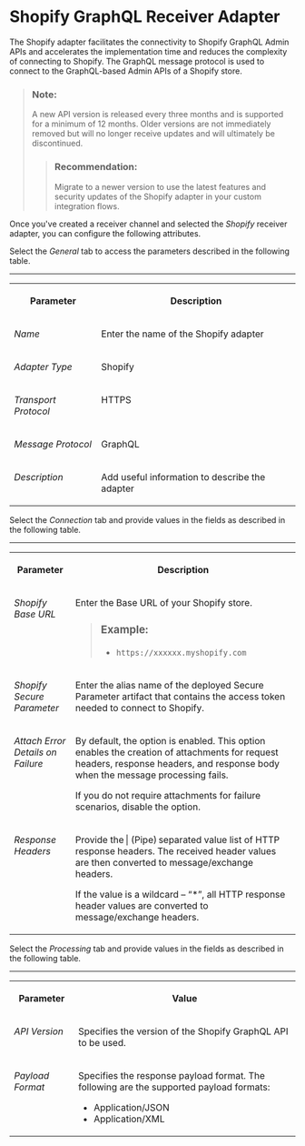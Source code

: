 <!-- loio484c6767291840b3957c9ae3c8341745 -->

# Shopify GraphQL Receiver Adapter

The Shopify adapter facilitates the connectivity to Shopify GraphQL Admin APIs and accelerates the implementation time and reduces the complexity of connecting to Shopify. The GraphQL message protocol is used to connect to the GraphQL-based Admin APIs of a Shopify store.

> ### Note:  
> A new API version is released every three months and is supported for a minimum of 12 months. Older versions are not immediately removed but will no longer receive updates and will ultimately be discontinued.
> 
> > ### Recommendation:  
> > Migrate to a newer version to use the latest features and security updates of the Shopify adapter in your custom integration flows.

Once you've created a receiver channel and selected the *Shopify* receiver adapter, you can configure the following attributes.

Select the *General* tab to access the parameters described in the following table.

****


<table>
<tr>
<th valign="top">

Parameter

</th>
<th valign="top">

Description

</th>
</tr>
<tr>
<td valign="top">

*Name* 

</td>
<td valign="top">

Enter the name of the Shopify adapter

</td>
</tr>
<tr>
<td valign="top">

*Adapter Type* 

</td>
<td valign="top">

Shopify

</td>
</tr>
<tr>
<td valign="top">

*Transport Protocol* 

</td>
<td valign="top">

HTTPS

</td>
</tr>
<tr>
<td valign="top">

*Message Protocol* 

</td>
<td valign="top">

GraphQL

</td>
</tr>
<tr>
<td valign="top">

*Description* 

</td>
<td valign="top">

Add useful information to describe the adapter

</td>
</tr>
</table>

Select the *Connection* tab and provide values in the fields as described in the following table.

****


<table>
<tr>
<th valign="top">

Parameter

</th>
<th valign="top">

Description

</th>
</tr>
<tr>
<td valign="top">

*Shopify Base URL* 

</td>
<td valign="top">

Enter the Base URL of your Shopify store.

> ### Example:  
> -   `https://xxxxxx.myshopify.com`



</td>
</tr>
<tr>
<td valign="top">

*Shopify Secure Parameter* 

</td>
<td valign="top">

Enter the alias name of the deployed Secure Parameter artifact that contains the access token needed to connect to Shopify.

</td>
</tr>
<tr>
<td valign="top">

*Attach Error Details on Failure* 

</td>
<td valign="top">

By default, the option is enabled. This option enables the creation of attachments for request headers, response headers, and response body when the message processing fails.

If you do not require attachments for failure scenarios, disable the option.

</td>
</tr>
<tr>
<td valign="top">

*Response Headers* 

</td>
<td valign="top">

Provide the | \(Pipe\) separated value list of HTTP response headers. The received header values are then converted to message/exchange headers.

If the value is a wildcard – “\*”, all HTTP response header values are converted to message/exchange headers.

</td>
</tr>
</table>

Select the *Processing* tab and provide values in the fields as described in the following table.

****


<table>
<tr>
<th valign="top">

Parameter

</th>
<th valign="top">

Value

</th>
</tr>
<tr>
<td valign="top">

*API Version* 

</td>
<td valign="top">

Specifies the version of the Shopify GraphQL API to be used.

</td>
</tr>
<tr>
<td valign="top">

*Payload Format* 

</td>
<td valign="top">

Specifies the response payload format. The following are the supported payload formats:

-   Application/JSON
-   Application/XML



</td>
</tr>
</table>

